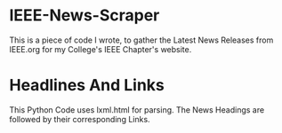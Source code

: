 IEEE-News-Scraper
=================

This is a piece of code I wrote, to gather the Latest News Releases from IEEE.org for my College's IEEE Chapter's website.


Headlines And Links
===================

This Python Code uses lxml.html for parsing.
The News Headings are followed by their corresponding Links.
